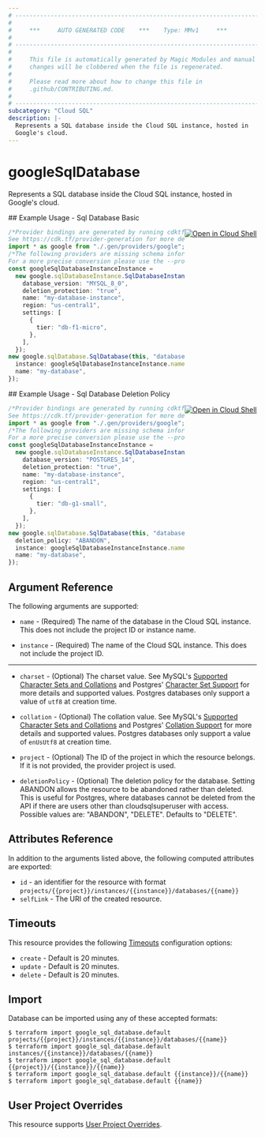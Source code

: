 ```yaml
---
# ----------------------------------------------------------------------------
#
#     ***     AUTO GENERATED CODE    ***    Type: MMv1     ***
#
# ----------------------------------------------------------------------------
#
#     This file is automatically generated by Magic Modules and manual
#     changes will be clobbered when the file is regenerated.
#
#     Please read more about how to change this file in
#     .github/CONTRIBUTING.md.
#
# ----------------------------------------------------------------------------
subcategory: "Cloud SQL"
description: |-
  Represents a SQL database inside the Cloud SQL instance, hosted in
  Google's cloud.
---
```


# googleSqlDatabase

Represents a SQL database inside the Cloud SQL instance, hosted in
Google's cloud.

<div class = "oics-button" style="float: right; margin: 0 0 -15px">
  <a href="https://console.cloud.google.com/cloudshell/open?cloudshell_git_repo=https%3A%2F%2Fgithub.com%2Fterraform-google-modules%2Fdocs-examples.git&cloudshell_working_dir=sql_database_basic&cloudshell_image=gcr.io%2Fgraphite-cloud-shell-images%2Fterraform%3Alatest&open_in_editor=main.tf&cloudshell_print=.%2Fmotd&cloudshell_tutorial=.%2Ftutorial.md" target="_blank">
    <img alt="Open in Cloud Shell" src="//gstatic.com/cloudssh/images/open-btn.svg" style="max-height: 44px; margin: 32px auto; max-width: 100%;">
  </a>
</div>
## Example Usage - Sql Database Basic

```typescript
/*Provider bindings are generated by running cdktf get.
See https://cdk.tf/provider-generation for more details.*/
import * as google from "./.gen/providers/google";
/*The following providers are missing schema information and might need manual adjustments to synthesize correctly: google.
For a more precise conversion please use the --provider flag in convert.*/
const googleSqlDatabaseInstanceInstance =
  new google.sqlDatabaseInstance.SqlDatabaseInstance(this, "instance", {
    database_version: "MYSQL_8_0",
    deletion_protection: "true",
    name: "my-database-instance",
    region: "us-central1",
    settings: [
      {
        tier: "db-f1-micro",
      },
    ],
  });
new google.sqlDatabase.SqlDatabase(this, "database", {
  instance: googleSqlDatabaseInstanceInstance.name,
  name: "my-database",
});

```

<div class = "oics-button" style="float: right; margin: 0 0 -15px">
  <a href="https://console.cloud.google.com/cloudshell/open?cloudshell_git_repo=https%3A%2F%2Fgithub.com%2Fterraform-google-modules%2Fdocs-examples.git&cloudshell_working_dir=sql_database_deletion_policy&cloudshell_image=gcr.io%2Fgraphite-cloud-shell-images%2Fterraform%3Alatest&open_in_editor=main.tf&cloudshell_print=.%2Fmotd&cloudshell_tutorial=.%2Ftutorial.md" target="_blank">
    <img alt="Open in Cloud Shell" src="//gstatic.com/cloudssh/images/open-btn.svg" style="max-height: 44px; margin: 32px auto; max-width: 100%;">
  </a>
</div>
## Example Usage - Sql Database Deletion Policy

```typescript
/*Provider bindings are generated by running cdktf get.
See https://cdk.tf/provider-generation for more details.*/
import * as google from "./.gen/providers/google";
/*The following providers are missing schema information and might need manual adjustments to synthesize correctly: google.
For a more precise conversion please use the --provider flag in convert.*/
const googleSqlDatabaseInstanceInstance =
  new google.sqlDatabaseInstance.SqlDatabaseInstance(this, "instance", {
    database_version: "POSTGRES_14",
    deletion_protection: "true",
    name: "my-database-instance",
    region: "us-central1",
    settings: [
      {
        tier: "db-g1-small",
      },
    ],
  });
new google.sqlDatabase.SqlDatabase(this, "database_deletion_policy", {
  deletion_policy: "ABANDON",
  instance: googleSqlDatabaseInstanceInstance.name,
  name: "my-database",
});

```

## Argument Reference

The following arguments are supported:

*   `name` -
    (Required)
    The name of the database in the Cloud SQL instance.
    This does not include the project ID or instance name.

*   `instance` -
    (Required)
    The name of the Cloud SQL instance. This does not include the project
    ID.

***

*   `charset` -
    (Optional)
    The charset value. See MySQL's
    [Supported Character Sets and Collations](https://dev.mysql.com/doc/refman/5.7/en/charset-charsets.html)
    and Postgres' [Character Set Support](https://www.postgresql.org/docs/9.6/static/multibyte.html)
    for more details and supported values. Postgres databases only support
    a value of `utf8` at creation time.

*   `collation` -
    (Optional)
    The collation value. See MySQL's
    [Supported Character Sets and Collations](https://dev.mysql.com/doc/refman/5.7/en/charset-charsets.html)
    and Postgres' [Collation Support](https://www.postgresql.org/docs/9.6/static/collation.html)
    for more details and supported values. Postgres databases only support
    a value of `enUsUtf8` at creation time.

*   `project` - (Optional) The ID of the project in which the resource belongs.
    If it is not provided, the provider project is used.

*   `deletionPolicy` - (Optional) The deletion policy for the database. Setting ABANDON allows the resource
    to be abandoned rather than deleted. This is useful for Postgres, where databases cannot be
    deleted from the API if there are users other than cloudsqlsuperuser with access. Possible
    values are: "ABANDON", "DELETE". Defaults to "DELETE".

## Attributes Reference

In addition to the arguments listed above, the following computed attributes are exported:

* `id` - an identifier for the resource with format `projects/{{project}}/instances/{{instance}}/databases/{{name}}`
* `selfLink` - The URI of the created resource.

## Timeouts

This resource provides the following
[Timeouts](https://developer.hashicorp.com/terraform/plugin/sdkv2/resources/retries-and-customizable-timeouts) configuration options:

* `create` - Default is 20 minutes.
* `update` - Default is 20 minutes.
* `delete` - Default is 20 minutes.

## Import

Database can be imported using any of these accepted formats:

```console
$ terraform import google_sql_database.default projects/{{project}}/instances/{{instance}}/databases/{{name}}
$ terraform import google_sql_database.default instances/{{instance}}/databases/{{name}}
$ terraform import google_sql_database.default {{project}}/{{instance}}/{{name}}
$ terraform import google_sql_database.default {{instance}}/{{name}}
$ terraform import google_sql_database.default {{name}}
```

## User Project Overrides

This resource supports [User Project Overrides](https://registry.terraform.io/providers/hashicorp/google/latest/docs/guides/provider_reference#user_project_override).
